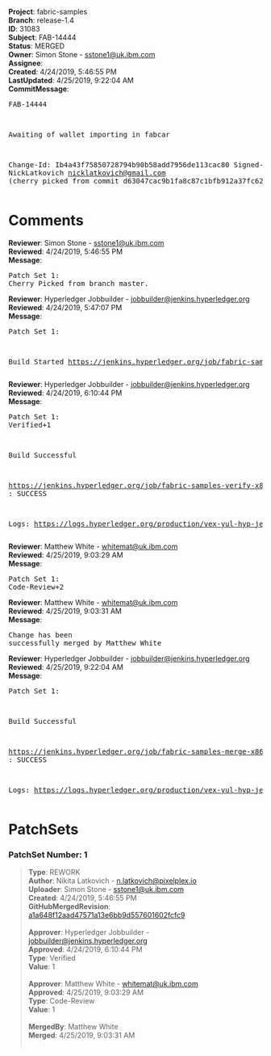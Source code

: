 <strong>Project</strong>: fabric-samples<br><strong>Branch</strong>: release-1.4<br><strong>ID</strong>: 31083<br><strong>Subject</strong>: FAB-14444<br><strong>Status</strong>: MERGED<br><strong>Owner</strong>: Simon Stone - sstone1@uk.ibm.com<br><strong>Assignee</strong>:<br><strong>Created</strong>: 4/24/2019, 5:46:55 PM<br><strong>LastUpdated</strong>: 4/25/2019, 9:22:04 AM<br><strong>CommitMessage</strong>:<br><pre>FAB-14444

Awaiting of wallet importing in fabcar

Change-Id: Ib4a43f75850728794b90b58add7956de113cac80
Signed-off-by: NickLatkovich <nicklatkovich@gmail.com>
(cherry picked from commit d63047cac9b1fa8c87c1bfb912a37fc6207b54f7)
</pre><h1>Comments</h1><strong>Reviewer</strong>: Simon Stone - sstone1@uk.ibm.com<br><strong>Reviewed</strong>: 4/24/2019, 5:46:55 PM<br><strong>Message</strong>: <pre>Patch Set 1: Cherry Picked from branch master.</pre><strong>Reviewer</strong>: Hyperledger Jobbuilder - jobbuilder@jenkins.hyperledger.org<br><strong>Reviewed</strong>: 4/24/2019, 5:47:07 PM<br><strong>Message</strong>: <pre>Patch Set 1:

Build Started https://jenkins.hyperledger.org/job/fabric-samples-verify-x86_64/237/</pre><strong>Reviewer</strong>: Hyperledger Jobbuilder - jobbuilder@jenkins.hyperledger.org<br><strong>Reviewed</strong>: 4/24/2019, 6:10:44 PM<br><strong>Message</strong>: <pre>Patch Set 1: Verified+1

Build Successful 

https://jenkins.hyperledger.org/job/fabric-samples-verify-x86_64/237/ : SUCCESS

Logs: https://logs.hyperledger.org/production/vex-yul-hyp-jenkins-3/fabric-samples-verify-x86_64/237</pre><strong>Reviewer</strong>: Matthew White - whitemat@uk.ibm.com<br><strong>Reviewed</strong>: 4/25/2019, 9:03:29 AM<br><strong>Message</strong>: <pre>Patch Set 1: Code-Review+2</pre><strong>Reviewer</strong>: Matthew White - whitemat@uk.ibm.com<br><strong>Reviewed</strong>: 4/25/2019, 9:03:31 AM<br><strong>Message</strong>: <pre>Change has been successfully merged by Matthew White</pre><strong>Reviewer</strong>: Hyperledger Jobbuilder - jobbuilder@jenkins.hyperledger.org<br><strong>Reviewed</strong>: 4/25/2019, 9:22:04 AM<br><strong>Message</strong>: <pre>Patch Set 1:

Build Successful 

https://jenkins.hyperledger.org/job/fabric-samples-merge-x86_64/46/ : SUCCESS

Logs: https://logs.hyperledger.org/production/vex-yul-hyp-jenkins-3/fabric-samples-merge-x86_64/46</pre><h1>PatchSets</h1><h3>PatchSet Number: 1</h3><blockquote><strong>Type</strong>: REWORK<br><strong>Author</strong>: Nikita Latkovich - n.latkovich@pixelplex.io<br><strong>Uploader</strong>: Simon Stone - sstone1@uk.ibm.com<br><strong>Created</strong>: 4/24/2019, 5:46:55 PM<br><strong>GitHubMergedRevision</strong>: [a1a648f12aad47571a13e6bb9d557601602fcfc9](https://github.com/hyperledger-gerrit-archive/fabric-samples/commit/a1a648f12aad47571a13e6bb9d557601602fcfc9)<br><br><strong>Approver</strong>: Hyperledger Jobbuilder - jobbuilder@jenkins.hyperledger.org<br><strong>Approved</strong>: 4/24/2019, 6:10:44 PM<br><strong>Type</strong>: Verified<br><strong>Value</strong>: 1<br><br><strong>Approver</strong>: Matthew White - whitemat@uk.ibm.com<br><strong>Approved</strong>: 4/25/2019, 9:03:29 AM<br><strong>Type</strong>: Code-Review<br><strong>Value</strong>: 1<br><br><strong>MergedBy</strong>: Matthew White<br><strong>Merged</strong>: 4/25/2019, 9:03:31 AM<br><br></blockquote>